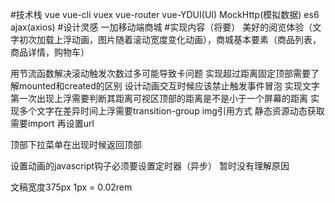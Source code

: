 #技术栈
vue vue-cli vuex vue-router vue-YDUI(UI) MockHttp(模拟数据) es6 ajax(axios) 
#设计灵感
一加移动端商城
#实现内容（将要）
美好的阅览体验（文字初次加载上浮动画，图片随着滚动宽度变化动画），商城基本要素（商品列表，商品详情，购物车）

用节流函数解决滚动触发次数过多可能导致卡问题
实现超过距离固定顶部需要了解mounted和created的区别
设计动画交互时候应该禁止触发事件冒泡
实现文字第一次出现上浮需要判断其距离可视区顶部的距离是不是小于一个屏幕的距离
实现多个文字在差异时间上浮需要transition-group
img引用方式 静态资源动态获取需要import 再设置url

顶部下拉菜单在出现时候返回顶部

设置动画的javascript钩子必须要设置定时器（异步）  暂时没有理解原因





  文稿宽度375px
  1px = 0.02rem